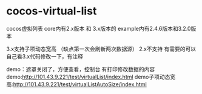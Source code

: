 # cocos-virtual-list

cocos虚拟列表 
core内有2.x版本 和 3.x版本的
example内有2.4.6版本和3.2.0版本

3.x支持子项动态宽高 （缺点第一次会刷新两次数据源）
2.x不支持 有需要的可以自己看3.x代码修改一下，有注释

demo：遮罩关闭了，方便查看，控制台 有打印修改数据的内容
demo:http://101.43.9.221/test/virtualList/index.html
demo子项动态宽高:http://101.43.9.221/test/virtualListAutoSize/index.html

